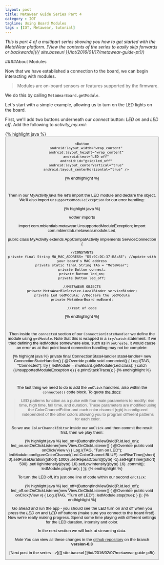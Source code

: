 ```yaml
---
layout: post
title: Metawear Guide Series Part 4
category : IOT
tagline: Using Board Modules
tags : [IOT, Metawear, tutorial]
---
```


*This is part 4 of a multipart series showing you how to get started with the MetaWear platform. [View the contents of the series to easily skip forwards or backwards]({{ site.baseurl }}/iot/2016/01/17/metawear-guide-pt1/)*

####About Modules

Now that we have established a connection to the board, we can begin interacting with modules. 

>Modules are on-board sensors or features supported by the firmware.

We do this by calling `MetaWearBoard.getModule`.

Let's start with a simple example, allowing us to turn on the LED lights on the board.

First, we'll add two buttons underneath our *connect* button: *LED on* and *LED off*. Add the following to *activity_my.xml*:

{% highlight java %}
<Button
        android:layout_width="wrap_content"
        android:layout_height="wrap_content"
        android:text="LED on"
        android:id="@+id/led_on"
        android:layout_below="@+id/connect"
        android:layout_centerHorizontal="true"
        android:layout_marginTop="58dp" />

    <Button
        android:layout_width="wrap_content"
        android:layout_height="wrap_content"
        android:text="LED off"
        android:id="@+id/led_off"
        android:layout_centerVertical="true"
        android:layout_centerHorizontal="true" />

{% endhighlight %}

<br>

Then in our *MyActivity.java* file let's import the LED module and declare the object. We'll also import `UnsupportedModuleException` for our error handling:

{% highlight java %}

//other imports

import com.mbientlab.metawear.UnsupportedModuleException;
import com.mbientlab.metawear.module.Led;

public class MyActivity extends AppCompatActivity implements ServiceConnection {

    //CONSTANTS
    private final String MW_MAC_ADDRESS= "D5:9C:DC:37:BA:AE"; //update with your board's MAC address
    private static final String TAG = "MetaWear";
    private Button connect;
    private Button led_on;
    private Button led_off;

    //METAWEAR OBJECTS
    private MetaWearBleService.LocalBinder serviceBinder;
    private Led ledModule; //Declare the ledModule
    private MetaWearBoard mwBoard;

    //rest of code
{% endhighlight %}

<br>

Then inside the `connected` section of our `ConnectionStateHandler` we define the module using `getModule`. Note that this is wrapped in a `try/catch` statement. If we tried defining the ledModule somewhere else, such as in `onCreate`, it would cause an error as at that point board connection handling may not be complete:

{% highlight java %}
private final ConnectionStateHandler stateHandler= new ConnectionStateHandler() {
        @Override
        public void connected() {
            Log.i(TAG, "Connected");
            try {
                ledModule = mwBoard.getModule(Led.class);
            } catch (UnsupportedModuleException e) {
                e.printStackTrace();
            }
{% endhighlight %}

<br>

The last thing we need to do is add the `onClick` handlers, also within the `connected()` code block. To quote [the docs](https://mbientlab.com/androiddocs/#led): 

>LED patterns function as a pulse with four main parameters to modify: rise time, high time, fall time, and duration. These parameters are modified using the ColorChannelEditor and each color channel (rgb) is configured independent of the other colors allowing you to program different patterns for each color.

So we use `ColorChannelEditor` inside our `onClick` and then commit the result first, then we play them:

{% highlight java %}
led_on=(Button)findViewById(R.id.led_on);
            led_on.setOnClickListener(new View.OnClickListener() {
                @Override
                public void onClick(View v) {
                    Log.i(TAG, "Turn on LED");
                    ledModule.configureColorChannel(Led.ColorChannel.BLUE)
                            .setRiseTime((short) 0).setPulseDuration((short) 1000)
                            .setRepeatCount((byte) -1).setHighTime((short) 500)
                            .setHighIntensity((byte) 16).setLowIntensity((byte) 16)
                            .commit();
                    ledModule.play(true);
                }
            });
{% endhighlight %}

To turn the LED off, it's just one line of code within our second `onClick`:

{% highlight java %}
led_off=(Button)findViewById(R.id.led_off);
            led_off.setOnClickListener(new View.OnClickListener() {
                @Override
                public void onClick(View v) {
                    Log.i(TAG, "Turn off LED");
                    ledModule.stop(true);
                }
            });
{% endhighlight %}

Go ahead and run the app - you should see the LED turn on and off when you press the *LED on* and *LED off* buttons (make sure you connect to the board first!). Now we're really making progress. Spend some time playing with different settings for the LED duration, intensity and color. 

In the next section we will look at streaming data.

*Note* You can view all these changes in the [github repository](https://github.com/ChristopherGS/MetaWearGuide/tree/version-0.3) on the branch **version-0.3**

[Next post in the series -->]({{ site.baseurl }}/iot/2016/02/07/metawear-guide-pt5/)
